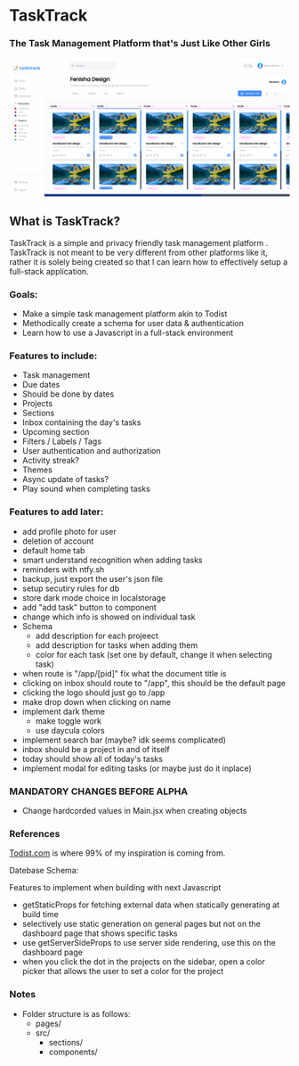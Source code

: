 # TaskTrack

### The Task Management Platform that's Just Like Other Girls

![Demo Image](/demo_image.png)

## What is TaskTrack?

TaskTrack is a simple and privacy friendly task management platform
. TaskTrack is not meant to be very different from other platforms
like it, rather it is solely being created so that I can learn how to effectively setup a full-stack application.

### Goals:

-   Make a simple task management platform akin to Todist
-   Methodically create a schema for user data & authentication
-   Learn how to use a Javascript in a full-stack environment

### Features to include:

-   Task management
-   Due dates
-   Should be done by dates
-   Projects
-   Sections
-   Inbox containing the day's tasks
-   Upcoming section
-   Filters / Labels / Tags
-   User authentication and authorization
-   Activity streak?
-   Themes
-   Async update of tasks?
-   Play sound when completing tasks

### Features to add later:

-   add profile photo for user
-   deletion of account
-   default home tab
-   smart understand recognition when adding tasks
-   reminders with ntfy.sh
-   backup, just export the user's json file
-   setup secutiry rules for db
-   store dark mode choice in localstorage
-   add "add task" button to <TaskBoard /> component
-   change which info is showed on individual task
-   Schema
    -   add description for each projeect
    -   add description for tasks when adding them
    -   color for each task (set one by default, change it when selecting task)
-   when route is "/app/[pid]" fix what the document title is
-   clicking on inbox should route to "/app", this should be the default page
-   clicking the logo should just go to /app
-   make drop down when clicking on name
-   implement dark theme
    -   make toggle work
    -   use daycula colors
-   implement search bar (maybe? idk seems complicated)
-   inbox should be a project in and of itself
-   today should show all of today's tasks
-   implement modal for editing tasks (or maybe just do it inplace)

### MANDATORY CHANGES BEFORE ALPHA

-   Change hardcorded values in Main.jsx when creating <Task/> objects

### References

[Todist.com](https://todoist.com) is where 99% of my inspiration is coming from.

Datebase Schema:

Features to implement when building with next Javascript

-   getStaticProps for fetching external data when statically generating at build time
-   selectively use static generation on general pages but not on the dashboard page that shows specific tasks
-   use getServerSideProps to use server side rendering, use this on the dashboard page
-   when you click the dot in the projects on the sidebar, open a color picker that allows the user to set a color for the project

### Notes

-   Folder structure is as follows:
    -   pages/
    -   src/
        -   sections/
        -   components/
